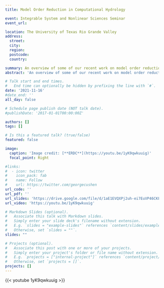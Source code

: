 ```yaml
---
title: Model Order Reduction in Computational Hydrology

event: Integrable System and Nonlinear Sciences Seminar
event_url:

location: The University of Texas Rio Grande Valley
address:
  street:
  city:
  region:
  postcode:
  country:

summary: An overview of some of our recent work on model order reduction for applications in computational hydrology.
abstract: 'An overview of some of our recent work on model order reduction for applications in computational hydrology.'

# Talk start and end times.
#   End time can optionally be hidden by prefixing the line with `#`.
date: '2021-11-16'
#date_end: ''
all_day: false

# Schedule page publish date (NOT talk date).
#publishDate: '2017-01-01T00:00:00Z'

authors: []
tags: []

# Is this a featured talk? (true/false)
featured: false

image:
  caption: 'Image credit: [**ERDC**](https://youtu.be/1yK9qwkuuig)'
  focal_point: Right

#links:
#  - icon: twitter
#    icon_pack: fab
#    name: Follow
#    url: https://twitter.com/georgecushen
url_code: ''
url_pdf: ''
url_slides: 'https://drive.google.com/file/d/1aE1EVQXPj2uh-ei7EuVP46CKFsTw2GSX/view?usp=sharing'
url_video: 'https://youtu.be/1yK9qwkuuig'

# Markdown Slides (optional).
#   Associate this talk with Markdown slides.
#   Simply enter your slide deck's filename without extension.
#   E.g. `slides = "example-slides"` references `content/slides/example-slides.md`.
#   Otherwise, set `slides = ""`.
slides: ""

# Projects (optional).
#   Associate this post with one or more of your projects.
#   Simply enter your project's folder or file name without extension.
#   E.g. `projects = ["internal-project"]` references `content/project/deep-learning/index.md`.
#   Otherwise, set `projects = []`.
projects: []
---
```


{{< youtube 1yK9qwkuuig >}}
